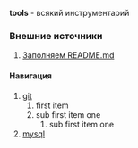 **tools** - всякий инструментарий

### Внешние источники
1. [Заполняем README.md](https://github.com/adam-p/Markdown-here/wiki/Markdown-Cheatsheet#links)


#### Навигация

1. [git](../git/)
    1. first item
    2. sub first item one
        1. sub first item one
2. [mysql](../mysql/)